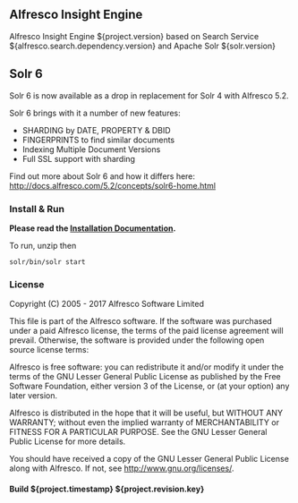 ## Alfresco Insight Engine
Alfresco Insight Engine ${project.version} based on Search Service ${alfresco.search.dependency.version} and Apache Solr ${solr.version}

## Solr 6
Solr 6 is now available as a drop in replacement for Solr 4 with Alfresco 5.2.

Solr 6 brings with it a number of new features:

 - SHARDING by DATE, PROPERTY & DBID
 - FINGERPRINTS to find similar documents
 - Indexing Multiple Document Versions
 - Full SSL support with sharding

Find out more about Solr 6 and how it differs here: http://docs.alfresco.com/5.2/concepts/solr6-home.html

### Install & Run
**Please read the [Installation Documentation](http://docs.alfresco.com/5.2/concepts/solr6-install-config.html).**

To run, unzip then
```
solr/bin/solr start
```

### License
Copyright (C) 2005 - 2017 Alfresco Software Limited

This file is part of the Alfresco software.
If the software was purchased under a paid Alfresco license, the terms of
the paid license agreement will prevail.  Otherwise, the software is
provided under the following open source license terms:

Alfresco is free software: you can redistribute it and/or modify
it under the terms of the GNU Lesser General Public License as published by
the Free Software Foundation, either version 3 of the License, or
(at your option) any later version.

Alfresco is distributed in the hope that it will be useful,
but WITHOUT ANY WARRANTY; without even the implied warranty of
MERCHANTABILITY or FITNESS FOR A PARTICULAR PURPOSE.  See the
GNU Lesser General Public License for more details.

You should have received a copy of the GNU Lesser General Public License
along with Alfresco. If not, see <http://www.gnu.org/licenses/>.

#### Build ${project.timestamp} ${project.revision.key}